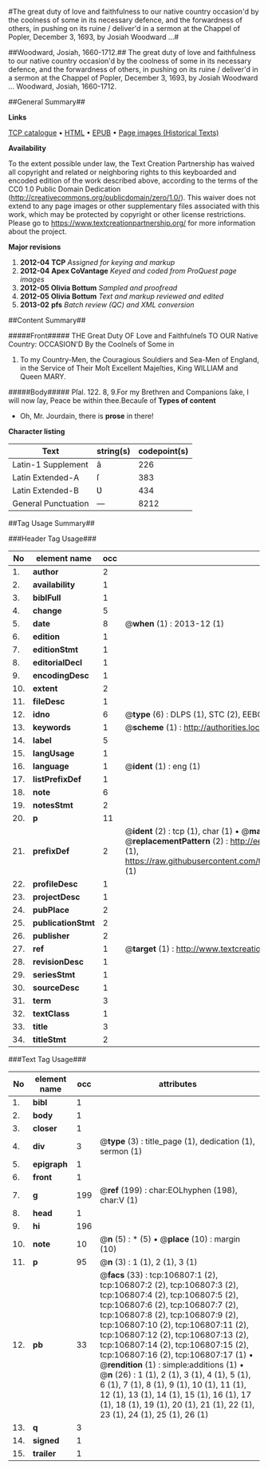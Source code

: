 #The great duty of love and faithfulness to our native country occasion'd by the coolness of some in its necessary defence, and the forwardness of others, in pushing on its ruine / deliver'd in a sermon at the Chappel of Popler, December 3, 1693, by Josiah Woodward ...#

##Woodward, Josiah, 1660-1712.##
The great duty of love and faithfulness to our native country occasion'd by the coolness of some in its necessary defence, and the forwardness of others, in pushing on its ruine / deliver'd in a sermon at the Chappel of Popler, December 3, 1693, by Josiah Woodward ...
Woodward, Josiah, 1660-1712.

##General Summary##

**Links**

[TCP catalogue](http://www.ota.ox.ac.uk/tcp/)  • 
[HTML](http://tei.it.ox.ac.uk/tcp/Texts-HTML/free/A67/A67014.html)  • 
[EPUB](http://tei.it.ox.ac.uk/tcp/Texts-EPUB/free/A67/A67014.epub) • 
[Page images (Historical Texts)](https://historicaltexts.jisc.ac.uk/eebo-18111191e)

**Availability**

To the extent possible under law, the Text Creation Partnership has waived all copyright and related or neighboring rights to this keyboarded and encoded edition of the work described above, according to the terms of the CC0 1.0 Public Domain Dedication (http://creativecommons.org/publicdomain/zero/1.0/). This waiver does not extend to any page images or other supplementary files associated with this work, which may be protected by copyright or other license restrictions. Please go to https://www.textcreationpartnership.org/ for more information about the project.

**Major revisions**

1. __2012-04__ __TCP__ *Assigned for keying and markup*
1. __2012-04__ __Apex CoVantage__ *Keyed and coded from ProQuest page images*
1. __2012-05__ __Olivia Bottum__ *Sampled and proofread*
1. __2012-05__ __Olivia Bottum__ *Text and markup reviewed and edited*
1. __2013-02__ __pfs__ *Batch review (QC) and XML conversion*

##Content Summary##

#####Front#####
THE Great Duty OF Love and Faithfulneſs TO OUR Native Country: OCCASION'D By the Coolneſs of Some in
1. To my Country-Men, the Couragious Souldiers and Sea-Men of England, in the Service of Their Moſt Excellent Majeſties, King WILLIAM and Queen MARY.

#####Body#####
Pſal. 122. 8, 9.For my Brethren and Companions ſake, I will now ſay, Peace be within thee.Becauſe of
**Types of content**

  * Oh, Mr. Jourdain, there is **prose** in there!

**Character listing**


|Text|string(s)|codepoint(s)|
|---|---|---|
|Latin-1 Supplement|â|226|
|Latin Extended-A|ſ|383|
|Latin Extended-B|Ʋ|434|
|General Punctuation|—|8212|

##Tag Usage Summary##

###Header Tag Usage###

|No|element name|occ|attributes|
|---|---|---|---|
|1.|__author__|2||
|2.|__availability__|1||
|3.|__biblFull__|1||
|4.|__change__|5||
|5.|__date__|8| @__when__ (1) : 2013-12 (1)|
|6.|__edition__|1||
|7.|__editionStmt__|1||
|8.|__editorialDecl__|1||
|9.|__encodingDesc__|1||
|10.|__extent__|2||
|11.|__fileDesc__|1||
|12.|__idno__|6| @__type__ (6) : DLPS (1), STC (2), EEBO-CITATION (1), OCLC (1), VID (1)|
|13.|__keywords__|1| @__scheme__ (1) : http://authorities.loc.gov/ (1)|
|14.|__label__|5||
|15.|__langUsage__|1||
|16.|__language__|1| @__ident__ (1) : eng (1)|
|17.|__listPrefixDef__|1||
|18.|__note__|6||
|19.|__notesStmt__|2||
|20.|__p__|11||
|21.|__prefixDef__|2| @__ident__ (2) : tcp (1), char (1)  •  @__matchPattern__ (2) : ([0-9\-]+):([0-9IVX]+) (1), (.+) (1)  •  @__replacementPattern__ (2) : http://eebo.chadwyck.com/downloadtiff?vid=$1&page=$2 (1), https://raw.githubusercontent.com/textcreationpartnership/Texts/master/tcpchars.xml#$1 (1)|
|22.|__profileDesc__|1||
|23.|__projectDesc__|1||
|24.|__pubPlace__|2||
|25.|__publicationStmt__|2||
|26.|__publisher__|2||
|27.|__ref__|1| @__target__ (1) : http://www.textcreationpartnership.org/docs/. (1)|
|28.|__revisionDesc__|1||
|29.|__seriesStmt__|1||
|30.|__sourceDesc__|1||
|31.|__term__|3||
|32.|__textClass__|1||
|33.|__title__|3||
|34.|__titleStmt__|2||


###Text Tag Usage###

|No|element name|occ|attributes|
|---|---|---|---|
|1.|__bibl__|1||
|2.|__body__|1||
|3.|__closer__|1||
|4.|__div__|3| @__type__ (3) : title_page (1), dedication (1), sermon (1)|
|5.|__epigraph__|1||
|6.|__front__|1||
|7.|__g__|199| @__ref__ (199) : char:EOLhyphen (198), char:V (1)|
|8.|__head__|1||
|9.|__hi__|196||
|10.|__note__|10| @__n__ (5) : * (5)  •  @__place__ (10) : margin (10)|
|11.|__p__|95| @__n__ (3) : 1 (1), 2 (1), 3 (1)|
|12.|__pb__|33| @__facs__ (33) : tcp:106807:1 (2), tcp:106807:2 (2), tcp:106807:3 (2), tcp:106807:4 (2), tcp:106807:5 (2), tcp:106807:6 (2), tcp:106807:7 (2), tcp:106807:8 (2), tcp:106807:9 (2), tcp:106807:10 (2), tcp:106807:11 (2), tcp:106807:12 (2), tcp:106807:13 (2), tcp:106807:14 (2), tcp:106807:15 (2), tcp:106807:16 (2), tcp:106807:17 (1)  •  @__rendition__ (1) : simple:additions (1)  •  @__n__ (26) : 1 (1), 2 (1), 3 (1), 4 (1), 5 (1), 6 (1), 7 (1), 8 (1), 9 (1), 10 (1), 11 (1), 12 (1), 13 (1), 14 (1), 15 (1), 16 (1), 17 (1), 18 (1), 19 (1), 20 (1), 21 (1), 22 (1), 23 (1), 24 (1), 25 (1), 26 (1)|
|13.|__q__|3||
|14.|__signed__|1||
|15.|__trailer__|1||
